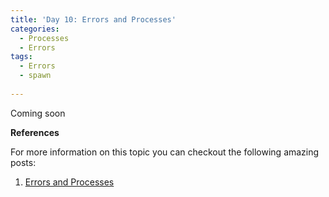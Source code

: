 ```yaml
---
title: 'Day 10: Errors and Processes'
categories:
  - Processes
  - Errors
tags:
  - Errors
  - spawn
  
---
```

Coming soon

**References**

  For more information on this topic you can checkout the following amazing posts:
1. [Errors and Processes](https://learnyousomeerlang.com/errors-and-processes)


